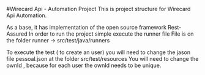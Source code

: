 #Wirecard Api - Automation Project This is project structure for Wirecard Api Automation.

As a base, it has implementation of the open source framework Rest-Assured 
In order to run the project simple execute the runner file File is on the folder runner -> src/test/java/runners

To execute the test ( to create an user) you will need to change the jason file  pessoal.json at the folder src/test/resources 
You will need to change the ownId , because for each user the ownId needs to be unique.




